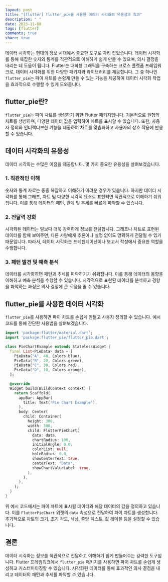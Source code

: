```yaml
---
layout: post
title: "[flutter] flutter_pie를 사용한 데이터 시각화의 유용성과 효과"
description: " "
date: 2023-11-08
tags: [flutter]
comments: true
share: true
---
```


데이터 시각화는 현대의 정보 시대에서 중요한 도구로 자리 잡았습니다. 데이터 시각화를 통해 복잡한 숫자와 통계를 직관적으로 이해하기 쉽게 만들 수 있으며, 의사 결정을 내리는 데 도움이 됩니다. Flutter는 대화형 그래픽을 구축하는 크로스 플랫폼 프레임워크로, 데이터 시각화를 위한 다양한 패키지와 라이브러리를 제공합니다. 그 중 하나인 `flutter_pie`는 파이 차트를 손쉽게 만들 수 있는 기능을 제공하여 데이터 시각화 작업을 효과적으로 수행할 수 있게 도와줍니다.

## flutter_pie란?

`flutter_pie`는 파이 차트를 생성하기 위한 Flutter 패키지입니다. 기본적으로 원형의 차트를 생성하며, 다양한 데이터 값을 입력하여 차트를 표시할 수 있습니다. 또한, 사용자 정의와 인터랙티브한 기능을 제공하여 차트를 맞춤화하고 사용자의 상호 작용에 반응할 수 있습니다.

## 데이터 시각화의 유용성

데이터 시각화는 수많은 이점을 제공합니다. 몇 가지 중요한 유용성을 살펴보겠습니다.

### 1. 직관적인 이해

숫자와 통계 자료는 종종 복잡하고 이해하기 어려운 경우가 있습니다. 하지만 데이터 시각화를 통해 그래프, 차트 및 다양한 시각적 요소로 표현되면 직관적으로 이해하기 쉬워집니다. 이를 통해 데이터의 패턴, 관계 및 추세를 빠르게 파악할 수 있습니다.

### 2. 전달력 강화

시각화된 데이터는 말보다 더욱 강력하게 정보를 전달합니다. 그래프나 차트로 표현된 데이터를 함께 보여주면, 다른 사람에게 추론이나 설명 없이도 명확하게 전달될 수 있기 때문입니다. 따라서, 데이터 시각화는 프레젠테이션이나 보고서 작성에서 중요한 역할을 수행합니다.

### 3. 패턴 발견 및 예측 분석

데이터를 시각화하면 패턴과 추세를 파악하기가 쉬워집니다. 이를 통해 데이터의 동향을 이해하고 예측 분석을 수행할 수 있습니다. 시각적으로 표현된 데이터를 분석하고 경향을 파악하는 과정은 의사 결정에 큰 도움을 줄 수 있습니다.

## flutter_pie를 사용한 데이터 시각화

`flutter_pie`를 사용하면 파이 차트를 손쉽게 만들고 사용자 정의할 수 있습니다. 예시 코드를 통해 간단한 사용법을 살펴보겠습니다.

```dart
import 'package:flutter/material.dart';
import 'package:flutter_pie/flutter_pie.dart';

class PieChartExample extends StatelessWidget {
  final List<PieData> data = [
    PieData("A", 40, Colors.blue),
    PieData("B", 20, Colors.green),
    PieData("C", 30, Colors.red),
    PieData("D", 10, Colors.orange),
  ];

  @override
  Widget build(BuildContext context) {
    return Scaffold(
      appBar: AppBar(
        title: Text('Pie Chart Example'),
      ),
      body: Center(
        child: Container(
          height: 300,
          width: 300,
          child: FlutterPieChart(
            data: data,
            chartRadius: 100,
            initialAngle: 0.0,
            colorList: null,
            holeRadius: 0.0,
            showCenterText: true,
            centerText: "Data",
            showChartValueLabel: true,
          ),
        ),
      ),
    );
  }
}
```

위 예시 코드에서는 파이 차트에 표시될 데이터와 해당 데이터의 값을 정의하고 있습니다. 이를 `FlutterPieChart` 위젯의 `data` 속성으로 전달하여 파이 차트를 생성합니다. 추가적으로 차트의 크기, 초기 각도, 색상, 중앙 텍스트, 값 레이블 등을 설정할 수 있습니다.

## 결론

데이터 시각화는 정보를 직관적으로 전달하고 이해하기 쉽게 만들어주는 강력한 도구입니다. Flutter 프레임워크에서 `flutter_pie` 패키지를 사용하면 파이 차트를 손쉽게 생성하고 커스터마이징할 수 있습니다. 시각화된 데이터를 통해 효과적인 의사 결정을 내리고 데이터의 패턴과 추세를 파악할 수 있습니다.